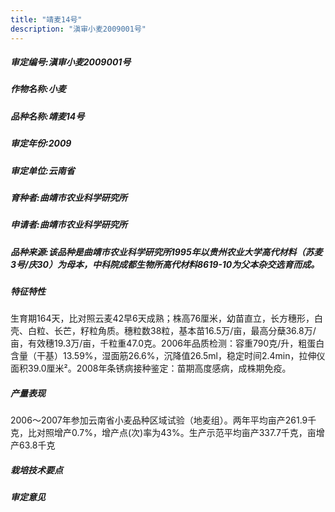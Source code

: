 ```yaml
---
title: "靖麦14号"
description: "滇审小麦2009001号"
---
```

##### 审定编号:滇审小麦2009001号

##### 作物名称:小麦

##### 品种名称:靖麦14号

##### 审定年份:2009

##### 审定单位:云南省

##### 育种者:曲靖市农业科学研究所

##### 申请者:曲靖市农业科学研究所

##### 品种来源:该品种是曲靖市农业科学研究所1995年以贵州农业大学高代材料（苏麦3号/庆30）为母本，中科院成都生物所高代材料8619-10为父本杂交选育而成。

##### 特征特性
生育期164天，比对照云麦42早6天成熟；株高76厘米，幼苗直立，长方穗形，白壳、白粒、长芒，籽粒角质。穗粒数38粒，基本苗16.5万/亩，最高分蘖36.8万/亩，有效穗19.3万/亩，千粒重47.0克。2006年品质检测：容重790克/升，粗蛋白含量（干基）13.59%，湿面筋26.6%，沉降值26.5ml，稳定时间2.4min，拉伸仪面积39.0厘米²。2008年条锈病接种鉴定：苗期高度感病，成株期免疫。

##### 产量表现
2006～2007年参加云南省小麦品种区域试验（地麦组）。两年平均亩产261.9千克，比对照增产0.7%，增产点(次)率为43%。生产示范平均亩产337.7千克，亩增产63.8千克

##### 栽培技术要点


##### 审定意见

